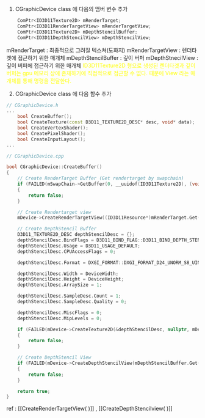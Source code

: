 1. CGraphicDevice class 에 다음의 맴버 변수 추가
```c++
	ComPtr<ID3D11Texture2D> mRenderTarget;
	ComPtr<ID3D11RenderTargetView> mRenderTargetView;
	ComPtr<ID3D11Texture2D> mDepthStencilBuffer;
	ComPtr<ID3D11DepthStencilView> mDepthStencilView;
```
mRenderTarget : 최종적으로 그려질 텍스쳐(도화지)
mRenderTargetView :  렌더타겟에 접근하기 위한 매개체
mDepthStencilBuffer : 깊이 버퍼
mDepthStnecilView : 깊이 버퍼에 접근하기 위한 매개체
<span style="color: yellow">ID3D11Texture2D 형으로 생성된 렌더타겟과 깊이 버퍼는 gpu 메모리 상에 존재하기에 직접적으로 접근할 수 없다. 때문에 View 라는 매개체를 통해 명령을 전달한다.</span>

2. CGraphicDevice class 에 다음 함수 추가
```c++
// CGraphicDevice.h
...
	bool CreateBuffer();
	bool CreateTexture(const D3D11_TEXTURE2D_DESC* desc, void* data);
	bool CreateVertexShader();
	bool CreatePixelShader();
	bool CreateInputLayout();
...
```

```c++
// CGraphicDevice.cpp

bool CGraphicDevice::CreateBuffer()
{
	// Create RenderTarget Buffer (Get rendertarget by swapchain)
	if (FAILED(mSwapChain->GetBuffer(0, __uuidof(ID3D11Texture2D), (void**)mRenderTarget.GetAddressOf())))
	{
		return false;
	}

	// Create Rendertarget view
	mDevice->CreateRenderTargetView((ID3D11Resource*)mRenderTarget.Get(), nullptr, mRenderTargetView.GetAddressOf());

	// Create DepthStencil Buffer
	D3D11_TEXTURE2D_DESC depthStencilDesc = {};
	depthStencilDesc.BindFlags = D3D11_BIND_FLAG::D3D11_BIND_DEPTH_STENCIL;
	depthStencilDesc.Usage = D3D11_USAGE_DEFAULT;
	depthStencilDesc.CPUAccessFlags = 0;

	depthStencilDesc.Format = DXGI_FORMAT::DXGI_FORMAT_D24_UNORM_S8_UINT;

	depthStencilDesc.Width = DeviceWidth;
	depthStencilDesc.Height = DeviceHeight;
	depthStencilDesc.ArraySize = 1;

	depthStencilDesc.SampleDesc.Count = 1;
	depthStencilDesc.SampleDesc.Quality = 0;

	depthStencilDesc.MiscFlags = 0;
	depthStencilDesc.MipLevels = 0;

	if (FAILED(mDevice->CreateTexture2D(&depthStencilDesc, nullptr, mDepthStencilBuffer.ReleaseAndGetAddressOf())))
	{
		return false;
	}

	// Create DepthStencil View
	if (FAILED(mDevice->CreateDepthStencilView(mDepthStencilBuffer.Get(), nullptr, mDepthStencilView.GetAddressOf())))
	{
		return false;
	}

	return true;
}
```


ref : [[CreateRenderTargetView( )]] , [[CreateDepthStencilview( )]]


